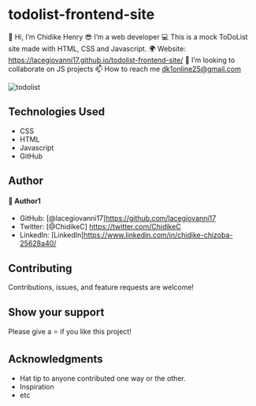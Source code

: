 # todolist-frontend-site
👋 Hi, I’m Chidike Henry 
😎 I’m a web developer 
💻 This is a mock ToDoList site made with HTML, CSS and Javascript. 
🌍 Website:  https://lacegiovanni17.github.io/todolist-frontend-site/
💞️ I’m looking to collaborate on JS projects 
📫 How to reach me dk1online25@gmail.com

![todolist](https://user-images.githubusercontent.com/30509335/191097304-5fc4c478-7dc4-4bbb-9234-209fef08186f.PNG)



## Technologies Used
* CSS
* HTML
* Javascript
* GitHub

## Author

#### 👤 Author1
- GitHub: [@lacegiovanni17]https://github.com/lacegiovanni17
- Twitter: [@ChidikeC] https://twitter.com/ChidikeC
- LinkedIn: [LinkedIn]https://www.linkedin.com/in/chidike-chizoba-25628a40/

## Contributing 
Contributions, issues, and feature requests are welcome!

## Show your support
Please give a ⭐️ if you like this project! 

## Acknowledgments
- Hat tip to anyone contributed one way or the other.
- Inspiration
- etc
